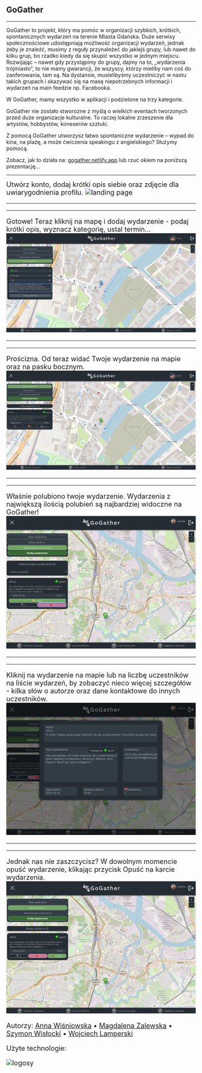 ## GoGather

---

GoGather to projekt, który ma pomóc w organizacji szybkich, krótkich, spontanicznych wydarzeń na terenie Miasta Gdańska.
Duże serwisy społecznościowe udostępniają możliwość organizacji wydarzeń, jednak żeby je znaleźć, musimy z reguły przynależeć do jakiejś grupy, lub nawet do kilku grup, bo rzadko kiedy da się skupić wszystko w jednym miejscu.
Rozwijając – nawet gdy przystąpimy do grupy, dajmy na to, „wydarzenia trójmiasto”,
to nie mamy gwarancji, że wszyscy, którzy mieliby nam coś do zaoferowania, tam są.
Na dystansie, musielibyśmy uczestniczyć w nastu takich grupach i skazywać się na masę niepotrzebnych informacji i wydarzeń na main feedzie np. Facebooka.

W GoGather, mamy wszystko w aplikacji i podzielone na trzy kategorie.

GoGather nie zostało stworozne z myślą o wielkich eventach tworzonych przed duże organizacje kulturalne. To raczej lokalne zrzeszenie dla artystów, hobbystów, koneserów szztuki.

Z pomocą GoGather utworzysz łatwo spontaniczne wydarzenie – wypad do kina, na plażę, a może ćwiczenia speakingu z angielskiego? Służymy pomocą.

Zobacz, jak to działa na: [gogather.netlify.app](https://gogather.netlify.app)
lub rzuć okiem na poniższą prezentację...

---

<font size="4">Utwórz konto, dodaj krótki opis siebie oraz zdjęcie dla uwiarygodnienia profilu.
![landing page](./media/landing.png)

---

---

Gotowe! Teraz kliknij na mapę i dodaj wydarzenie - podaj krótki opis, wyznacz kategorię, ustal termin...
![adding event](./media/adding.png)

---

---

Prościzna. Od teraz widać Twoje wydarzenie na mapie oraz na pasku bocznym.
![added event](./media/added.png)

---

---

Właśnie polubiono twoje wydarzenie. Wydarzenia z największą ilością polubień są najbardziej widoczne na GoGather!
![liked](./media/liked.png)

---

---

Kliknij na wydarzenie na mapie lub na liczbę uczestników na liście wydarzeń, by zobaczyć nieco więcej szczegółów - kilka słów o autorze oraz dane kontaktowe do innych uczestników.
![details](./media/details.png)

---

---

Jednak nas nie zaszczycisz? W dowolnym momencie opuść wydarzenie, klikając przycisk Opuść na karcie wydarzenia.
![leaving](./media/leaving.png)

Autorzy:
[Anna Wiśniowska](https://github.com/annavvis) •
[Magdalena Zalewska](https://github.com/magdalena-zalewska) •
[Szymon Wisłocki](https://github.com/szymonwislocki) •
[Wojciech Lamperski](https://github.com/WojciechLamperski)

Użyte technologie:

![logosy](https://user-images.githubusercontent.com/111438136/204921233-688f5a0b-0517-4e4c-bf69-5c375c95738a.png)
